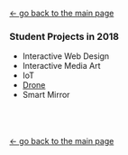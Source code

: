 [← go back to the main page](https://HandongHCI.github.io/)

### Student Projects in 2018
- Interactive Web Design
- Interactive Media Art
- IoT
- [Drone](Drone)
- Smart Mirror

<br><br><br>
[← go back to the main page](https://HandongHCI.github.io/)
